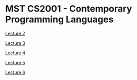 MST CS2001 - Contemporary Programming Languages
===============================================

[Lecture 2](lec02.md)

[Lecture 3](lec03.md)

[Lecture 4](lec04.md)

[Lecture 5](lec05.md)

[Lecture 6](lec06.md)
